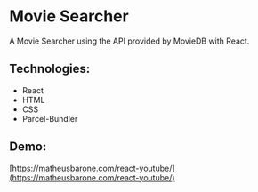 # Movie Searcher

A Movie Searcher using the API provided by MovieDB with React.

## Technologies:
- React
- HTML
- CSS 
- Parcel-Bundler

## Demo:
[https://matheusbarone.com/react-youtube/](https://matheusbarone.com/react-youtube/)
